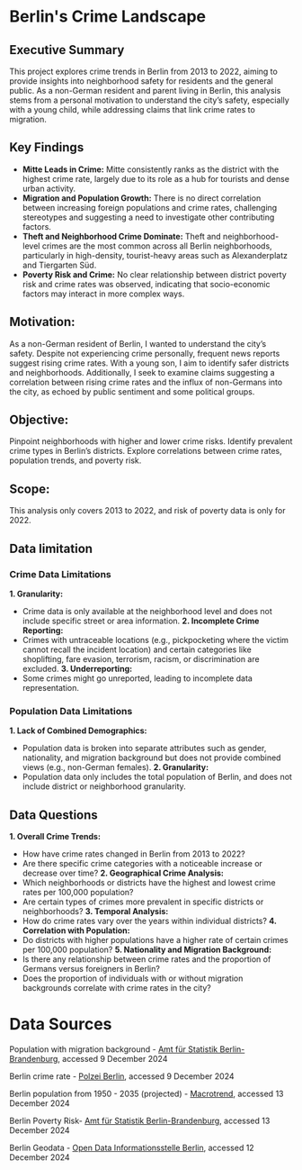 # Berlin's Crime Landscape

## Executive Summary
This project explores crime trends in Berlin from 2013 to 2022, aiming to provide insights into neighborhood safety for residents and the general public. As a non-German resident and parent living in Berlin, this analysis stems from a personal motivation to understand the city’s safety, especially with a young child, while addressing claims that link crime rates to migration.

## Key Findings
- **Mitte Leads in Crime:** Mitte consistently ranks as the district with the highest crime rate, largely due to its role as a hub for tourists and dense urban activity.
- **Migration and Population Growth:** There is no direct correlation between increasing foreign populations and crime rates, challenging stereotypes and suggesting a need to investigate other contributing factors.
- **Theft and Neighborhood Crime Dominate:** Theft and neighborhood-level crimes are the most common across all Berlin neighborhoods, particularly in high-density, tourist-heavy areas such as Alexanderplatz and Tiergarten Süd.
- **Poverty Risk and Crime:** No clear relationship between district poverty risk and crime rates was observed, indicating that socio-economic factors may interact in more complex ways.


## Motivation:
As a non-German resident of Berlin, I wanted to understand the city’s safety. Despite not experiencing crime personally, frequent news reports suggest rising crime rates. With a young son, I aim to identify safer districts and neighborhoods. Additionally, I seek to examine claims suggesting a correlation between rising crime rates and the influx of non-Germans into the city, as echoed by public sentiment and some political groups. 

## Objective:
Pinpoint neighborhoods with higher and lower crime risks.
Identify prevalent crime types in Berlin’s districts.
Explore correlations between crime rates, population trends, and poverty risk.

## Scope:
This analysis only covers 2013 to 2022, and risk of poverty data is only for 2022.

## Data limitation
### Crime Data Limitations
**1.	Granularity:**
   -  Crime data is only available at the neighborhood level and does not include specific street or area information.
**2.	Incomplete Crime Reporting:**
   - Crimes with untraceable locations (e.g., pickpocketing where the victim cannot recall the incident location) and certain categories like shoplifting, fare evasion, terrorism, racism, or discrimination are excluded.
**3.	Underreporting:**
 - Some crimes might go unreported, leading to incomplete data representation. 

### Population Data Limitations
**1.	Lack of Combined Demographics:**
  -	Population data is broken into separate attributes such as gender, nationality, and migration background but does not provide combined views (e.g., non-German females).
**2. Granularity:**
  - Population data only includes the total population of Berlin, and does not include district or neighborhood granularity.

## Data Questions
**1.	Overall Crime Trends:**
  -	How have crime rates changed in Berlin from 2013 to 2022?
  -	Are there specific crime categories with a noticeable increase or decrease over time?
**2.	Geographical Crime Analysis:**
  -	Which neighborhoods or districts have the highest and lowest crime rates per 100,000 population?
  -	Are certain types of crimes more prevalent in specific districts or neighborhoods?
**3.	Temporal Analysis:**
  -	How do crime rates vary over the years within individual districts?
**4.	Correlation with Population:**
  -	Do districts with higher populations have a higher rate of certain crimes per 100,000 population?
**5.	Nationality and Migration Background:**
  -	Is there any relationship between crime rates and the proportion of Germans versus foreigners in Berlin?
  -	Does the proportion of individuals with or without migration backgrounds correlate with crime rates in the city?


# Data Sources
Population with migration background - [Amt für Statistik Berlin-Brandenburg](https://www.statistik-berlin-brandenburg.de/kommunalstatistik/einwohnerbestand-berlin), accessed 9 December 2024

Berlin crime rate - [Polzei Berlin](https://www.kriminalitaetsatlas.berlin.de/K-Atlas/atlas.html), accessed 9 December 2024

Berlin population from 1950 - 2035 (projected) - [Macrotrend](https://www.macrotrends.net/global-metrics/cities/204296/berlin/population), accessed 13 December 2024

Berlin Poverty Risk- [Amt für Statistik Berlin-Brandenburg](https://www.statistik-berlin-brandenburg.de/archiv/a-i-10-a-i-11-a-vi-2-j), accessed 13 December 2024

Berlin Geodata - [Open Data Informationsstelle Berlin](https://daten.odis-berlin.de/), accessed 12 December 2024
